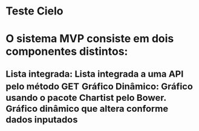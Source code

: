 <h1>Teste Cielo<h1/>

O sistema MVP consiste em dois componentes distintos:

<small>Lista integrada: Lista integrada a uma API pelo  método GET</small>
<small>Gráfico Dinâmico: Gráfico usando o pacote Chartist pelo Bower. Gráfico dinâmico que altera conforme dados inputados</small>